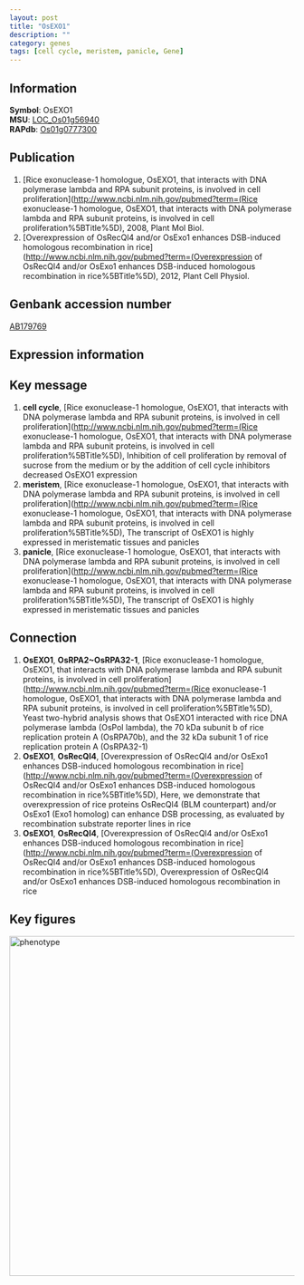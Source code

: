 ```yaml
---
layout: post
title: "OsEXO1"
description: ""
category: genes
tags: [cell cycle, meristem, panicle, Gene]
---
```


## Information
__Symbol__: OsEXO1  
__MSU__: [LOC_Os01g56940](http://rice.plantbiology.msu.edu/cgi-bin/ORF_infopage.cgi?orf=LOC_Os01g56940)  
__RAPdb__: [Os01g0777300](http://rapdb.dna.affrc.go.jp/viewer/gbrowse_details/irgsp1?name=Os01g0777300)  

## Publication
1. [Rice exonuclease-1 homologue, OsEXO1, that interacts with DNA polymerase lambda and RPA subunit proteins, is involved in cell proliferation](http://www.ncbi.nlm.nih.gov/pubmed?term=(Rice exonuclease-1 homologue, OsEXO1, that interacts with DNA polymerase lambda and RPA subunit proteins, is involved in cell proliferation%5BTitle%5D), 2008, Plant Mol Biol.
2. [Overexpression of OsRecQl4 and/or OsExo1 enhances DSB-induced homologous recombination in rice](http://www.ncbi.nlm.nih.gov/pubmed?term=(Overexpression of OsRecQl4 and/or OsExo1 enhances DSB-induced homologous recombination in rice%5BTitle%5D), 2012, Plant Cell Physiol.

## Genbank accession number
[AB179769](http://www.ncbi.nlm.nih.gov/nuccore/AB179769)

## Expression information

## Key message
1. __cell cycle__, [Rice exonuclease-1 homologue, OsEXO1, that interacts with DNA polymerase lambda and RPA subunit proteins, is involved in cell proliferation](http://www.ncbi.nlm.nih.gov/pubmed?term=(Rice exonuclease-1 homologue, OsEXO1, that interacts with DNA polymerase lambda and RPA subunit proteins, is involved in cell proliferation%5BTitle%5D),  Inhibition of cell proliferation by removal of sucrose from the medium or by the addition of cell cycle inhibitors decreased OsEXO1 expression
2. __meristem__, [Rice exonuclease-1 homologue, OsEXO1, that interacts with DNA polymerase lambda and RPA subunit proteins, is involved in cell proliferation](http://www.ncbi.nlm.nih.gov/pubmed?term=(Rice exonuclease-1 homologue, OsEXO1, that interacts with DNA polymerase lambda and RPA subunit proteins, is involved in cell proliferation%5BTitle%5D),  The transcript of OsEXO1 is highly expressed in meristematic tissues and panicles
3. __panicle__, [Rice exonuclease-1 homologue, OsEXO1, that interacts with DNA polymerase lambda and RPA subunit proteins, is involved in cell proliferation](http://www.ncbi.nlm.nih.gov/pubmed?term=(Rice exonuclease-1 homologue, OsEXO1, that interacts with DNA polymerase lambda and RPA subunit proteins, is involved in cell proliferation%5BTitle%5D),  The transcript of OsEXO1 is highly expressed in meristematic tissues and panicles

## Connection
1. __OsEXO1__, __OsRPA2~OsRPA32-1__, [Rice exonuclease-1 homologue, OsEXO1, that interacts with DNA polymerase lambda and RPA subunit proteins, is involved in cell proliferation](http://www.ncbi.nlm.nih.gov/pubmed?term=(Rice exonuclease-1 homologue, OsEXO1, that interacts with DNA polymerase lambda and RPA subunit proteins, is involved in cell proliferation%5BTitle%5D),  Yeast two-hybrid analysis shows that OsEXO1 interacted with rice DNA polymerase lambda (OsPol lambda), the 70 kDa subunit b of rice replication protein A (OsRPA70b), and the 32 kDa subunit 1 of rice replication protein A (OsRPA32-1)
2. __OsEXO1__, __OsRecQl4__, [Overexpression of OsRecQl4 and/or OsExo1 enhances DSB-induced homologous recombination in rice](http://www.ncbi.nlm.nih.gov/pubmed?term=(Overexpression of OsRecQl4 and/or OsExo1 enhances DSB-induced homologous recombination in rice%5BTitle%5D),  Here, we demonstrate that overexpression of rice proteins OsRecQl4 (BLM counterpart) and/or OsExo1 (Exo1 homolog) can enhance DSB processing, as evaluated by recombination substrate reporter lines in rice
3. __OsEXO1__, __OsRecQl4__, [Overexpression of OsRecQl4 and/or OsExo1 enhances DSB-induced homologous recombination in rice](http://www.ncbi.nlm.nih.gov/pubmed?term=(Overexpression of OsRecQl4 and/or OsExo1 enhances DSB-induced homologous recombination in rice%5BTitle%5D), Overexpression of OsRecQl4 and/or OsExo1 enhances DSB-induced homologous recombination in rice

## Key figures
<img src="http://ricencode.github.io/images/OsEXO1.pheno.png" alt="phenotype"  style="width: 600px;"/>



